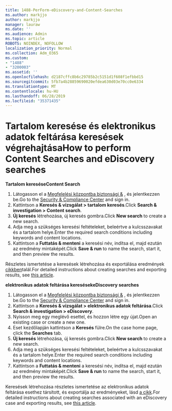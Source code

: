 ```yaml
---
title: 1488-PerForm-eDiscovery-and-Content-Searches
ms.author: markjjo
author: markjjo
manager: lauraw
ms.date: ''
ms.audience: Admin
ms.topic: article
ROBOTS: NOINDEX, NOFOLLOW
localization_priority: Normal
ms.collection: Adm_O365
ms.custom:
- "1488"
- "3200003"
ms.assetid: ''
ms.openlocfilehash: d2187cffc8b6c29785b2c5151d1f608f1efbbd15
ms.sourcegitcommit: 5fb7a4b28859690020efdea630d03e70cc0e6334
ms.translationtype: MT
ms.contentlocale: hu-HU
ms.lasthandoff: 06/28/2019
ms.locfileid: "35371435"
---
```

# <a name="how-to-perform-content-searches-and-ediscovery-searches"></a><span data-ttu-id="7bf45-102">Tartalom keresése és elektronikus adatok feltárása keresések végrehajtása</span><span class="sxs-lookup"><span data-stu-id="7bf45-102">How to perform Content Searches and eDiscovery searches</span></span>

<span data-ttu-id="7bf45-103">**Tartalom keresése**</span><span class="sxs-lookup"><span data-stu-id="7bf45-103">**Content Search**</span></span>

1. <span data-ttu-id="7bf45-104">Látogasson el a [Megfelelési központba biztonsági &](https://protection.office.com) , és jelentkezzen be.</span><span class="sxs-lookup"><span data-stu-id="7bf45-104">Go to the [Security & Compliance Center](https://protection.office.com) and sign in.</span></span>
2. <span data-ttu-id="7bf45-105">Kattintson a **Keresés & vizsgálat > tartalom keresés**.</span><span class="sxs-lookup"><span data-stu-id="7bf45-105">Click **Search & investigation > Content search**.</span></span>
3. <span data-ttu-id="7bf45-106">**Új keresés** létrehozása, új keresés gombra.</span><span class="sxs-lookup"><span data-stu-id="7bf45-106">Click **New search** to create a new search.</span></span>
4. <span data-ttu-id="7bf45-107">Adja meg a szükséges keresési feltételeket, beleértve a kulcsszavakat és a tartalom helye.</span><span class="sxs-lookup"><span data-stu-id="7bf45-107">Enter the required search conditions including keywords and content locations.</span></span>  
5. <span data-ttu-id="7bf45-108">Kattintson a **Futtatás & menteni** a keresési név, indítsa el, majd ezután az eredmény mintaképét.</span><span class="sxs-lookup"><span data-stu-id="7bf45-108">Click **Save & run** to name the search, start it, and then preview the results.</span></span>

<span data-ttu-id="7bf45-109">Részletes ismertetése a keresések létrehozása és exportálása eredmények [cikkben](https://docs.microsoft.com/office365/securitycompliance/content-search)talál.</span><span class="sxs-lookup"><span data-stu-id="7bf45-109">For detailed instructions about creating searches and exporting results, see [this article](https://docs.microsoft.com/office365/securitycompliance/content-search).</span></span>

<span data-ttu-id="7bf45-110">**elektronikus adatok feltárása keresések**</span><span class="sxs-lookup"><span data-stu-id="7bf45-110">**eDiscovery searches**</span></span>

1. <span data-ttu-id="7bf45-111">Látogasson el a [Megfelelési központba biztonsági &](https://protection.office.com) , és jelentkezzen be.</span><span class="sxs-lookup"><span data-stu-id="7bf45-111">Go to the [Security & Compliance Center](https://protection.office.com) and sign in.</span></span>
2. <span data-ttu-id="7bf45-112">Kattintson a **Keresés & vizsgálat > elektronikus adatok feltárása**.</span><span class="sxs-lookup"><span data-stu-id="7bf45-112">Click **Search & investigation > eDiscovery**.</span></span>
3. <span data-ttu-id="7bf45-113">Nyisson meg egy meglévő esettel, és hozzon létre egy újat.</span><span class="sxs-lookup"><span data-stu-id="7bf45-113">Open an existing case or create a new one.</span></span>
4. <span data-ttu-id="7bf45-114">Eset kezdőlapján kattintson a **Keresés** fülre.</span><span class="sxs-lookup"><span data-stu-id="7bf45-114">On the case home page, click the **Searches** tab.</span></span>  
5. <span data-ttu-id="7bf45-115">**Új keresés** létrehozása, új keresés gombra.</span><span class="sxs-lookup"><span data-stu-id="7bf45-115">Click **New search** to create a new search.</span></span>
6. <span data-ttu-id="7bf45-116">Adja meg a szükséges keresési feltételeket, beleértve a kulcsszavakat és a tartalom helye.</span><span class="sxs-lookup"><span data-stu-id="7bf45-116">Enter the required search conditions including keywords and content locations.</span></span>  
7. <span data-ttu-id="7bf45-117">Kattintson a **Futtatás & menteni** a keresési név, indítsa el, majd ezután az eredmény mintaképét.</span><span class="sxs-lookup"><span data-stu-id="7bf45-117">Click **Save & run** to name the search, start it, and then preview the results.</span></span>

<span data-ttu-id="7bf45-118">Keresések létrehozása részletes ismertetése az elektronikus adatok feltárása esethez társított, és exportálja az eredményeket, lásd [a cikk](https://docs.microsoft.com/office365/securitycompliance/ediscovery-cases).</span><span class="sxs-lookup"><span data-stu-id="7bf45-118">For detailed instructions about creating searches associated with an eDiscovery case and exporting results, see [this article](https://docs.microsoft.com/office365/securitycompliance/ediscovery-cases).</span></span>